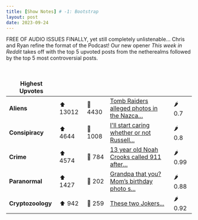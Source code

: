 ```yaml
---
title: [Show Notes] # -1: Bootstrap
layout: post
date: 2023-09-24
---
```

FREE OF AUDIO ISSUES FINALLY, yet still completely unlistenable... Chris and Ryan refine the format of the Podcast!  Our new opener *This week in Reddit* takes off with the top 5 upvoted posts from the netherealms followed by the top 5 most controversial posts.
<style> td, th { border: none!important;} </style> <br>

| **Highest Upvotes**              |               |               |               |               |
| --- | --- | --- | --- | --- |
|**Aliens** | ⬆ 13012 | 💬 4430 |  [Tomb Raiders alleged photos in the Nazca...](/r/aliens/comments/16o1b4n/tomb_raiders_alleged_photos_in_the_nazca_caves/)| 🌶️ 0.7|
|**Consipiracy** | ⬆ 4644 | 💬 1008 |  [I'll start caring whether or not Russell...](/r/conspiracy/comments/16mn1oc/ill_start_caring_whether_or_not_russell_brand_had/)| 🌶️ 0.8|
|**Crime** | ⬆ 4574 | 💬 784 |  [13 year old Noah Crooks called 911 after...](/r/MorbidReality/comments/16l2wbo/13_year_old_noah_crooks_called_911_after_killing/)| 🌶️ 0.99|
|**Paranormal** | ⬆ 1427 | 💬 202 |  [Grandpa that you? Mom’s birthday photo s...](/r/Ghosts/comments/16n2n6s/grandpa_that_you_moms_birthday_photo_shows_my/)| 🌶️ 0.88|
|**Cryptozoology** | ⬆ 942 | 💬 259 |  [These two Jokers...](/r/bigfoot/comments/16ogv7l/these_two_jokers/)| 🌶️ 0.92|
